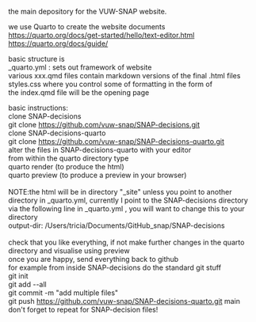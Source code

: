 the main depository for the VUW-SNAP website.<br>

we use Quarto to create the website documents <br>
https://quarto.org/docs/get-started/hello/text-editor.html <br>
https://quarto.org/docs/guide/ <br>

basic structure is <br>
_quarto.yml : sets out framework of website <br>
various xxx.qmd files contain markdown versions of the final .html files <br>
styles.css where you control some of formatting in the form of  <br>
the index.qmd file will be the opening page <br>

basic instructions: <br>
clone SNAP-decisions  <br>
git clone https://github.com/vuw-snap/SNAP-decisions.git <br>
clone SNAP-decisions-quarto  <br>
git clone https://github.com/vuw-snap/SNAP-decisions-quarto.git <br>
alter the files in SNAP-decisions-quarto with your editor <br>
from within the quarto directory type <br>
quarto render (to produce the html) <br>
quarto preview (to produce a preview in your browser)<br>
<br>
NOTE:the html will be in directory "_site" unless you point to another directory in _quarto.yml, currently I point to the SNAP-decisions directory via the following line in _quarto.yml , you will want to change this to your directory<br>
output-dir: /Users/tricia/Documents/GitHub_snap/SNAP-decisions <br>
<br>
check that you like everything, if not make further changes in the quarto directory and visualise using preview <br>
once you are happy, send everything back to github <br>
for example from inside SNAP-decisions do the standard git stuff <br>
git init <br>
git add --all <br>
git commit -m "add multiple files" <br>
git push https://github.com/vuw-snap/SNAP-decisions-quarto.git main <br>
don't forget to repeat for SNAP-decision files!<br>
